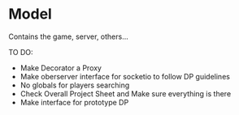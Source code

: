 # Model
Contains the game, server, others...

TO DO:
- Make Decorator a Proxy
- Make oberserver interface for socketio to follow DP guidelines
- No globals for players searching
- Check Overall Project Sheet and Make sure everything is there
- Make interface for prototype DP
